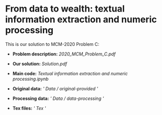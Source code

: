 # From data to wealth: textual information extraction and numeric processing

This is our solution to MCM-2020 Problem C:

- **Problem description:**  *2020_MCM_Problem_C.pdf*
- **Our solution:**  *Solution.pdf*
- **Main code:**  *Textual information extraction and numeric processing.ipynb*



- **Original data:**  *' Data / original-provided '*
- **Processing data:**  *' Data / data-processing '*

- **Tex files:**   *' Tex '*

